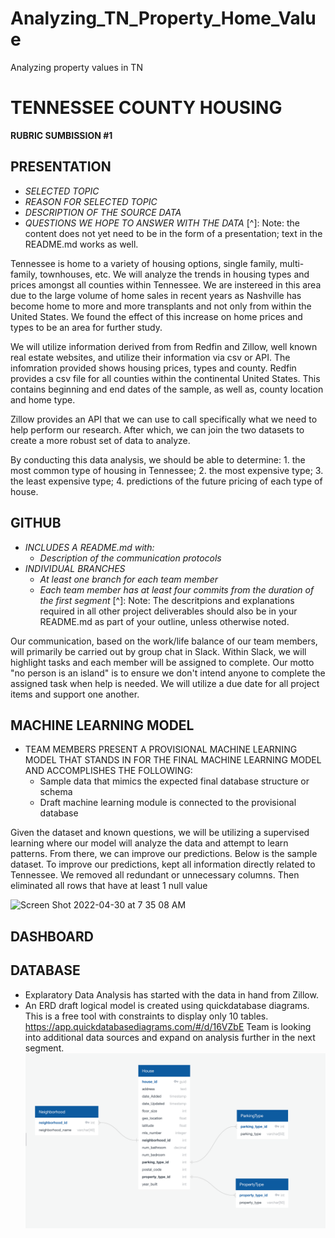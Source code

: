 # Analyzing_TN_Property_Home_Value
Analyzing property values in TN

# TENNESSEE COUNTY HOUSING
**RUBRIC SUMBISSION #1**

## **PRESENTATION**
- *SELECTED TOPIC*
- *REASON FOR SELECTED TOPIC*
- *DESCRIPTION OF THE SOURCE DATA*
- *QUESTIONS WE HOPE TO ANSWER WITH THE DATA*
[^]: Note: the content does not yet need to be in the form of a presentation; text in the README.md works as well.

Tennessee is home to a variety of housing options, single family, multi-family, townhouses, etc.  We will analyze the trends in housing types and prices amongst all counties within Tennessee.  We are instereed in this area due to the large volume of home sales in recent years as Nashville has become home to more and more transplants and not only from within the United States.  We found the effect of this increase on home prices and types to be an area for further study.

We will utilize information derived from from Redfin and Zillow, well known real estate websites, and utilize their information via csv or API.  The infomration provided shows housing prices, types and county.  Redfin provides a csv file for all counties within the continental United States.  This contains beginning and end dates of the sample, as well as, county location and home type.

Zillow provides an API that we can use to call specifically what we need to help perform our research.  After which, we can join the two datasets to create a more robust set of data to analyze.

By conducting this data analysis, we should be able to determine: 1. the most common type of housing in Tennessee; 2. the most expensive type; 3. the least expensive type; 4. predictions of the future pricing of each type of house.


## **GITHUB**
- *INCLUDES A README.md with:*
  - *Description of the communication protocols*
- *INDIVIDUAL BRANCHES*
  - *At least one branch for each team member*
  - *Each team member has at least four commits from the duration of the first segment*
[^]: Note: The descritpions and explanations required in all other project deliverables should also be in your README.md as part of your outline, unless otherwise noted.

Our communication, based on the work/life balance of our team members, will primarily be carried out by group chat in Slack.  Within Slack, we will highlight tasks and each member will be assigned to complete.  Our motto "no person is an island" is to ensure we don't intend anyone to complete the assigned task when help is needed.  We will utilize a due date for all project items and support one another.

## **MACHINE LEARNING MODEL**
- TEAM MEMBERS PRESENT A PROVISIONAL MACHINE LEARNING MODEL THAT STANDS IN FOR THE FINAL MACHINE LEARNING MODEL AND ACCOMPLISHES THE FOLLOWING:
  - Sample data that mimics the expected final database structure or schema
  - Draft machine learning module is connected to the provisional database

Given the dataset and known questions, we will be utilizing a supervised learning where our model will analyze the data and attempt to learn patterns.  From there, we can improve our predictions.  Below is the sample dataset.  To improve our predictions, kept all information directly related to Tennessee.  We removed all redundant or unnecessary columns.  Then eliminated all rows that have at least 1 null value

<img width="1178" alt="Screen Shot 2022-04-30 at 7 35 08 AM" src="https://user-images.githubusercontent.com/91889241/166105929-a2a1df2e-ebdf-4483-9374-98a4a1965b68.png">


## **DASHBOARD**


## **DATABASE**
- Explaratory Data Analysis has started with the data in hand from Zillow.
- An ERD draft logical model is created using quickdatabase diagrams. This is a free tool with constraints to display only 10 tables.
https://app.quickdatabasediagrams.com/#/d/16VZbE
Team is looking into additional data sources and expand on analysis further in the next segment.
![Version2ERD.png](images/Version2ERD.png)
